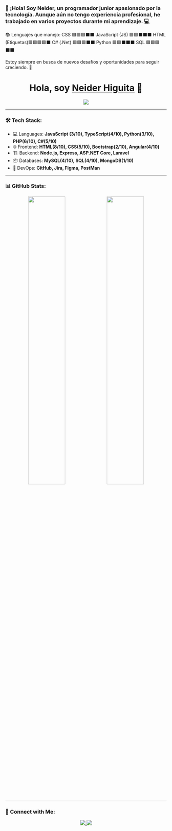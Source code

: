 ### 👋 ¡Hola! Soy Neider, un programador junior apasionado por la tecnología. Aunque aún no tengo experiencia profesional, he trabajado en varios proyectos durante mi aprendizaje. 💻

📚 Lenguajes que manejo:
CSS             🟩🟩🟩⬛⬛
JavaScript (JS) 🟩🟩⬛⬛⬛
HTML (Etiquetas)🟩🟩🟩🟩⬛
C# (.Net)       🟩🟩🟩⬛⬛
Python          🟩🟩⬛⬛⬛
SQL             🟩🟩🟩⬛⬛

Estoy siempre en busca de nuevos desafíos y oportunidades para seguir creciendo. 🚀

<h1 align="center">Hola, soy <a href="https://github.com/YOUR_USERNAME" target="_blank">Neider Higuita</a> 👋</h1>

<p align="center">
  <img src="https://readme-typing-svg.herokuapp.com?font=Nunito&size=24&color=1D3A6C&center=true&vCenter=true&lines=Desarrollador+Junior;Responsable+y+Trabajo-en-equipo;Me+Gusta+la+Tecnologia;Quiero+aprender+cada+dia+màs" />
</p>

---

### 🛠 Tech Stack:
- 💻 Languages: **JavaScript (3/10), TypeScript(4/10), Python(3/10), PHP(6/10), C#(5/10)**
- 🌐 Frontend: **HTML(8/10), CSS(5/10), Bootstrap(2/10), Angular(4/10)**
- 🏗 Backend: **Node.js, Express, ASP.NET Core, Laravel**
- 📦 Databases: **MySQL(4/10), SQL(4/10), MongoDB(1/10)**
- 🚀 DevOps: **GitHub, Jira, Figma, PostMan**

---

### 📊 GitHub Stats:
<p align="center">
  <img width="48%" src="https://github-readme-stats.vercel.app/api?username=YOUR_USERNAME&show_icons=true&theme=tokyonight" />
  <img width="48%" src="https://github-readme-streak-stats.herokuapp.com/?user=YOUR_USERNAME&theme=tokyonight" />
</p>

---

### 🔗 Connect with Me:
<p align="center">
  <a href="https://linkedin.com/in/YOUR_LINKEDIN" target="_blank">
    <img src="https://img.shields.io/badge/LinkedIn-%230077B5.svg?style=for-the-badge&logo=linkedin&logoColor=white">
  </a>
  <a href="mailto:your.email@example.com">
    <img src="https://img.shields.io/badge/Email-%23D14836.svg?style=for-the-badge&logo=gmail&logoColor=white">
  </a>
</p>

